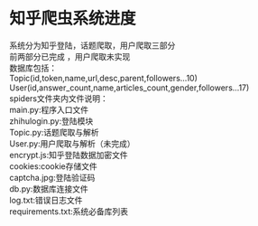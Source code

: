 # 知乎爬虫系统进度
系统分为知乎登陆，话题爬取，用户爬取三部分<br>
前两部分已完成 ，用户爬取未实现<br>
数据库包括：<br>
Topic(id,token,name,url,desc,parent,followers...10)<br>
User(id,answer_count,name,articles_count,gender,followers...17)<br>
spiders文件夹内文件说明：<br>
main.py:程序入口文件<br>
zhihulogin.py:登陆模块<br>
Topic.py:话题爬取与解析<br>
User.py:用户爬取与解析（未完成）<br>
encrypt.js:知乎登陆数据加密文件<br>
cookies:cookie存储文件<br>
captcha.jpg:登陆验证码<br>
db.py:数据库连接文件<br>
log.txt:错误日志文件<br>
requirements.txt:系统必备库列表<br>